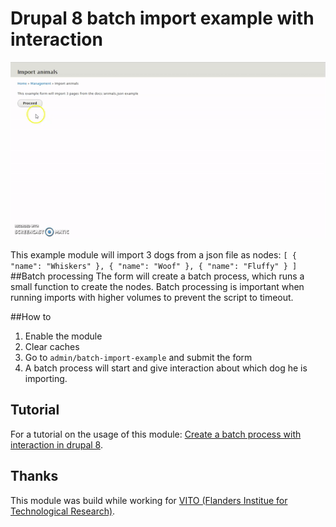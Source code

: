 # Drupal 8 batch import example with interaction
![alt text](https://github.com/stef-van-looveren/batch-import-example/blob/master/docs/batch_example.gif?raw=true "Drupal 8 batch import example")

This example module will import 3 dogs from a json file as nodes:
`[
   {
     "name": "Whiskers"
   },
   {
     "name": "Woof"
   },
   {
     "name": "Fluffy"
   }
 ]
`
##Batch processing
The form will create a batch process, which runs a small function to create the nodes. Batch processing is important when running imports with higher volumes to prevent the script to timeout.

##How to
1. Enable the module
2. Clear caches
3. Go to `admin/batch-import-example` and submit the form
4. A batch process will start and give interaction about which dog he is importing.

## Tutorial
For a tutorial on the usage of this module: [Create a batch process with interaction in drupal 8](https://stefvanlooveren.me/blog/create-batch-process-interaction-drupal-8-solved).
## Thanks
This module was build while working for [VITO (Flanders Institue for Technological Research)](https://www.vito.be).